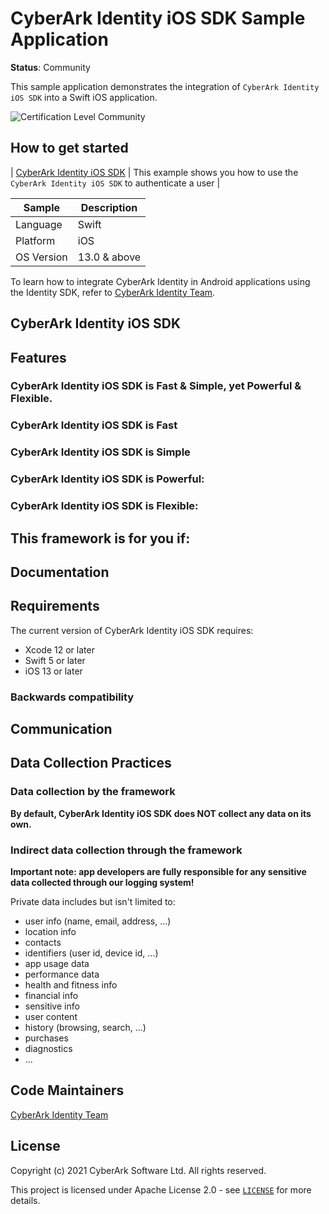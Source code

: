 
# CyberArk Identity iOS SDK Sample Application
**Status**: Community

This sample application demonstrates the integration of `CyberArk Identity iOS SDK` into a Swift iOS application.

![Certification Level Community](https://camo.githubusercontent.com/fc39ec5a52592c929ecd6e7ff4e3d1b7d5a4856c512a5486a5c24a00db6bcf6d/68747470733a2f2f696d672e736869656c64732e696f2f62616467652f43657274696669636174696f6e2532304c6576656c2d436f6d6d756e6974792d3238413734353f6c696e6b3d68747470733a2f2f6769746875622e636f6d2f637962657261726b2f636f6d6d756e6974792f626c6f622f6d61737465722f436f6e6a75722f636f6e76656e74696f6e732f63657274696669636174696f6e2d6c6576656c732e6d64)

## How to get started
| [CyberArk Identity iOS SDK](https://identity-developer.cyberark.com/docs/cyberark-identity-android-sdk) | This example shows you how to use the `CyberArk Identity iOS SDK` to authenticate a user |

| Sample | Description |
|--------|-------------|
| Language | Swift |
| Platform | iOS |
| OS Version | 13.0 & above |

To learn how to integrate CyberArk Identity in Android applications using the Identity SDK, refer to  [CyberArk Identity Team](https://identity-developer.cyberark.com/docs/cyberark-identity-android-sdk).

## CyberArk Identity iOS SDK

## Features

### CyberArk Identity iOS SDK is Fast & Simple, yet Powerful & Flexible.

### CyberArk Identity iOS SDK is Fast


### CyberArk Identity iOS SDK is Simple


### CyberArk Identity iOS SDK is Powerful:

### CyberArk Identity iOS SDK is Flexible:

## This framework is for you if:

## Documentation

## Requirements
The current version of CyberArk Identity iOS SDK requires:
- Xcode 12 or later
- Swift 5 or later
- iOS 13 or later

### Backwards compatibility

## Communication

## Data Collection Practices

### Data collection by the framework

**By default, CyberArk Identity iOS SDK does NOT collect any data on its own.** 

### Indirect data collection through the framework

**Important note: app developers are fully responsible for any sensitive data collected through our logging system!**

Private data includes but isn't limited to:

- user info (name, email, address, ...)
- location info
- contacts
- identifiers (user id, device id, ...)
- app usage data
- performance data
- health and fitness info
- financial info
- sensitive info
- user content
- history (browsing, search, ...)
- purchases
- diagnostics
- ...

## Code Maintainers
[CyberArk Identity Team](https://www.cyberark.com)

<a id="license"></a>
## License
Copyright (c) 2021 CyberArk Software Ltd. All rights reserved.

This project is licensed under Apache License 2.0 - see [`LICENSE`](LICENSE) for more details.
